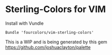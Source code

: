 Sterling-Colors for VIM
===================

Install with Vundle

    Bundle 'fourcolors/vim-sterling-colors'

This is a WIP and is being generated by this gem
https://github.com/joshuaclayton/palette
